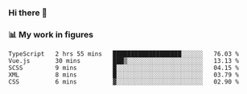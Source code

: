 ### Hi there 👋

### 📊 My work in figures

<!--START_SECTION:waka-->

```text
TypeScript   2 hrs 55 mins   ███████████████████░░░░░░   76.03 %
Vue.js       30 mins         ███▒░░░░░░░░░░░░░░░░░░░░░   13.13 %
SCSS         9 mins          █░░░░░░░░░░░░░░░░░░░░░░░░   04.15 %
XML          8 mins          █░░░░░░░░░░░░░░░░░░░░░░░░   03.79 %
CSS          6 mins          ▓░░░░░░░░░░░░░░░░░░░░░░░░   02.90 %
```

<!--END_SECTION:waka-->
